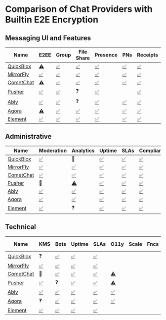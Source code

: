 # Comparison of Chat Providers with Builtin E2E Encryption 

## Messaging UI and Features

| Name      | E2EE | Group | File Share | Presence | PNs  | Receipts | Voice | Cost | UI SDK |
| --------- | ---- | ----- | ---------- | -------- | ---- | -------- | ----- | ---- | ------ |
| [QuickBlox](https://quickblox.com/products/chat-API/) | [⚠️](https://quickblox.com/pricing/) | [✅](https://quickblox.com/products/chat/) | [✅](https://quickblox.com/products/chat/) | [✅](https://quickblox.com/products/chat/) | [✅](https://quickblox.com/products/push-notifications/) | [✅](https://quickblox.com/products/chat/) | [✅](https://quickblox.com/products/voice-and-video-calling/) | $647/mo | [✅](https://quickblox.com/products/chat/) |
| [MirrorFly](https://www.mirrorfly.com/chat-api-solution.php) | [✅](https://www.mirrorfly.com/chat-security.php) | [✅](https://www.mirrorfly.com/chat-api-solution.php) | [✅](https://www.mirrorfly.com/chat-api-solution.php) | [✅](https://www.mirrorfly.com/chat-api-solution.php) | [✅](https://www.mirrorfly.com/chat-api-solution.php) | [✅](https://www.mirrorfly.com/chat-api-solution.php) | [✅](https://www.mirrorfly.com/) | [✅](https://www.mirrorfly.com/pricing.php) | [✅](https://www.mirrorfly.com/chat/sdk/) |
| [CometChat](https://www.cometchat.com/) | [⚠️](https://www.cometchat.com/docs/fundamentals/end-to-end-encryption) | [✅](https://www.cometchat.com/chat-and-messaging) | [✅](https://www.cometchat.com/features/all-features) | [✅](https://www.cometchat.com/features/all-features) | [✅](https://www.cometchat.com/features/all-features) | [✅](https://www.cometchat.com/features/all-features) | [✅](https://www.cometchat.com/) | [✅](https://www.cometchat.com/pricing) | [✅](https://www.cometchat.com/features/all-features) |
| [Pusher](https://pusher.com/) | [✅](https://pusher.com/docs/channels/using_channels/encrypted-channels/) | [✅](https://pusher.com/channels/use-cases/chat/) | ❓ | [✅](https://pusher.com/channels/use-cases/chat/) |      | [✅](https://pusher.com/channels/use-cases/chat/) | 🚫 | [✅](https://pusher.com/channels/pricing/) | [✅](https://pusher.com/channels/) |
| [Ably](https://ably.com/) | [✅](https://ably.com/security-and-compliance) | [✅](https://ably.com/chat) | ❓ | [✅](https://ably.com/chat) | [✅](https://ably.com/push-notifications) | [✅](https://ably.com/chat) | 🚫 | [✅](https://ably.com/pricing) | [✅](https://ably.com/chat/sdk) |
| [Agora](https://www.agora.io/en/products/chat/) | [⚠️](https://docs.agora.io/en/agora-chat/reference/security-best-practice#level-3---encryption) | [✅](https://www.agora.io/en/products/chat/) | [✅](https://www.agora.io/en/products/chat/) | [✅](https://docs.agora.io/en/agora-chat/overview/product-overview) | [✅](https://docs.agora.io/en/agora-chat/overview/product-overview) | [✅](https://docs.agora.io/en/agora-chat/overview/product-overview) | [✅](https://www.agora.io/en/products/voice-call/) | [✅](https://www.agora.io/en/pricing/chat/) | [✅](https://www.agora.io/en/products/chat/) |
| [Element](https://element.io/) | [✅](https://element.io/features/end-to-end-encryption) | [✅](https://element.io/features) | [✅](https://element.io/features) | [✅](https://element.io/matrix-benefits) | [✅](https://element.io/features) | [✅](https://element.io/features) | [✅](https://element.io/blog/introducing-native-matrix-voip-with-element-call/) | [✅](https://element.io/pricing) | [✅](https://element.io/matrix-benefits) |

## Administrative

| Name                                                         | Moderation                                           | Analytics                                                    | Uptime                                                      | SLAs                                                         | Compliance                                                  | Funding                                                      |
| ------------------------------------------------------------ | ---------------------------------------------------- | ------------------------------------------------------------ | ----------------------------------------------------------- | ------------------------------------------------------------ | ----------------------------------------------------------- | ------------------------------------------------------------ |
| [QuickBlox](https://quickblox.com/products/chat-API/)        | [✅](https://quickblox.com/products/chat/)            | 🚫                                                            | [✅](https://quickblox.com/hosting/hipaa-compliant-hosting/) | [✅](https://quickblox.com/enterprise/)                       | [✅](https://quickblox.com/hosting/hipaa-compliant-hosting/) | [✅](https://www.crunchbase.com/organization/quickblox)       |
| [MirrorFly](https://www.mirrorfly.com/chat-api-solution.php) | [✅](https://www.mirrorfly.com/chat-api-solution.php) | [✅](https://www.mirrorfly.com/chat-api-solution.php)         | [✅](https://www.mirrorfly.com/chat-api-solution.php)        | [✅](https://www.mirrorfly.com/chat-api-solution.php)         | [✅](https://www.mirrorfly.com/hipaa-compliant-chat-api.php) |                                                              |
| [CometChat](https://www.cometchat.com/)                      | [✅](https://www.cometchat.com/features/all-features) | [✅](https://www.cometchat.com/features/all-features)         | [✅](https://www.cometchat.com/)                             | [✅](https://www.cometchat.com/)                              | [✅](https://www.cometchat.com/hipaa-compliant-chat-api)     | [✅](https://www.crunchbase.com/organization/cometchat)       |
| [Pusher](https://pusher.com/)                                | 🚫                                                    | [⚠️](https://pusher.com/channels/features/)                   | [✅](https://pusher.com/legal-archived/channels-sla/)        | [✅](https://pusher.com/legal-archived/channels-sla/)         | [✅](https://pusher.com/security/)                           | [✅](https://www.crunchbase.com/organization/pusher-ltd)      |
| [Ably](https://ably.com/)                                    | [✅](https://ably.com/chat)                           | [✅](https://ably.com/platform)                               | [✅](https://ably.com/)                                      | [✅](https://ably.com/)                                       | [✅](https://ably.com/security-and-compliance)               | [✅](https://www.crunchbase.com/funding_round/ably-series-b--097fe4f8) |
| [Agora](https://www.agora.io/en/products/chat/)              | [✅](https://www.agora.io/en/products/chat/)          | [✅](https://docs.agora.io/en/agora-chat/overview/product-overview) | [✅](https://www.agora.io/en/)                               | [✅](https://docs.agora.io/en/signaling/overview/beginners-guide) | [✅](https://www.agora.io/en/compliance/)                    | [✅](https://www.crunchbase.com/organization/agora-io)        |
| [Element](https://element.io/)                               | [✅](https://element.io/features)                     | ❓                                                            | [✅](https://element.io/matrix-benefits)                     | [✅](https://element.io/pricing)                              | [✅](https://element.io/legal)                               | [✅](https://www.crunchbase.com/funding_round/new-vector-im-series-b--418b3026) |



## Technical

| Name                                                         | KMS                                                          | Bots                                                         | Uptime                                                      | SLAs                                                         | O11y                                                         | **Scale** | Fncs | Msg Limits |
| ------------------------------------------------------------ | ------------------------------------------------------------ | ------------------------------------------------------------ | ----------------------------------------------------------- | ------------------------------------------------------------ | ------------------------------------------------------------ | --------- | ---- | ---------- |
| [QuickBlox](https://quickblox.com/products/chat-API/)        | ❓                                                            | [✅](https://quickblox.com/blog/choosing-the-right-chat-sdk-what-developers-need-to-know/) | [✅](https://quickblox.com/hosting/hipaa-compliant-hosting/) | [✅](https://quickblox.com/enterprise/)                       |                                                              |           |      |            |
| [MirrorFly](https://www.mirrorfly.com/chat-api-solution.php) | [✅](https://www.mirrorfly.com/chat-security.php)             | [✅](https://www.mirrorfly.com/multi-tenant-chat-for-saas.php) | [✅](https://www.mirrorfly.com/chat-api-solution.php)        | [✅](https://www.mirrorfly.com/chat-api-solution.php)         |                                                              |           |      |            |
| [CometChat](https://www.cometchat.com/)                      | 🚫                                                            | [✅](https://www.cometchat.com/features/all-features)         | [✅](https://www.cometchat.com/)                             | [✅](https://www.cometchat.com/)                              | [⚠️](https://status.cometchat.com/)                           |           |      |            |
| [Pusher](https://pusher.com/)                                | [✅](https://pusher.com/docs/channels/using_channels/encrypted-channels/#authenticate) | ❓                                                            | [✅](https://pusher.com/legal-archived/channels-sla/)        | [✅](https://pusher.com/legal-archived/channels-sla/)         | [⚠️](https://pusher.com/channels/features/)                   |           |      |            |
| [Ably](https://ably.com/)                                    | [✅](https://ably.com/security-and-compliance)                | [✅](https://ably.com/docs/guides/chat/build-livestream#ai-integrations) | [✅](https://ably.com/)                                      | [✅](https://ably.com/)                                       | [✅](https://ably.com/platform)                               |           |      |            |
| [Agora](https://www.agora.io/en/products/chat/)              | ❓                                                            | [✅](https://docs.agora.io/en/conversational-ai/develop/custom-llm) | [✅](https://www.agora.io/en/)                               | [✅](https://docs.agora.io/en/signaling/overview/beginners-guide) | [✅](https://docs.agora.io/en/agora-chat/overview/product-overview) |           |      |            |
| [Element](https://element.io/)                               | [✅](https://element.io/features/end-to-end-encryption)       | [✅](https://element.io/features)                             | [✅](https://element.io/matrix-benefits)                     | [✅](https://element.io/pricing)                              |                                                              |           |      |            |

